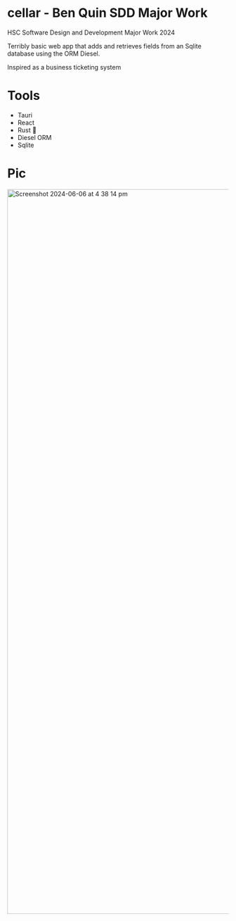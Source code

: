 # cellar - Ben Quin SDD Major Work

HSC Software Design and Development Major Work 2024

Terribly basic web app that adds and retrieves fields from an Sqlite database using the ORM Diesel.

Inspired as a business ticketing system

# Tools
- Tauri 
- React
- Rust 🦀
- Diesel ORM
- Sqlite

# Pic
<img width="1648" alt="Screenshot 2024-06-06 at 4 38 14 pm" src="https://github.com/cape44/cellar/assets/65115173/00dd5def-f546-4930-85b1-4e2c649eb16a">
